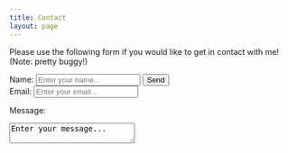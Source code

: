 ```yaml
---
title: Contact
layout: page
---
```


Please use the following form if you would like to get in contact with me! (Note: pretty buggy!)

<form action="https://getform.io/f/c77b38b4-4e03-43c6-b90e-2d3187db2f94" method="POST" id="contact-form">
  <div>
    <label for="name">Name:</label>
    <input type="text" name="name" placeholder="Enter your name...">
    <button type="submit">Send</button>
  </div>
  
  <div>
    <label for="email">Email:</label>
    <input type="email" name="email" placeholder="Enter your email...">
  </div>
  
</form>

Message: <br>
<textarea name="message2" form="contact-form" cols=25 wrap="soft">Enter your message...</textarea>
        
